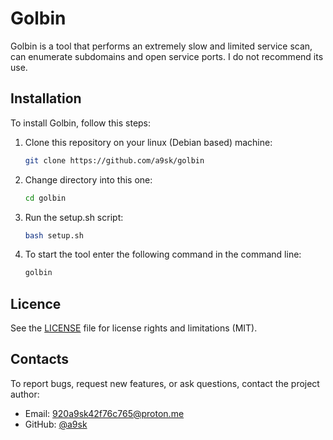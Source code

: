# Golbin

Golbin is a tool that performs an extremely slow and limited service scan, can enumerate subdomains and open service ports. I do not recommend its use.

## Installation

To install Golbin, follow this steps:

1. Clone this repository on your linux (Debian based) machine: 
   ```bash
   git clone https://github.com/a9sk/golbin
   ```
2. Change directory into this one:
   ```bash
   cd golbin
   ```
3. Run the setup.sh script:
   ```bash
   bash setup.sh
   ```
4. To start the tool enter the following command in the command line:
   ```bash
   golbin
   ```

## Licence

See the [LICENSE](LICENSE.md) file for license rights and limitations (MIT).

## Contacts

To report bugs, request new features, or ask questions, contact the project author:

- Email: 920a9sk42f76c765@proton.me
- GitHub: [@a9sk](https://github.com/a9sk)

